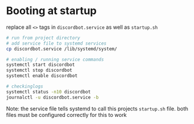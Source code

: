 # Booting at startup

replace all `<>` tags in `discordbot.service` as well as `startup.sh`

```bash
# run from project directory
# add service file to systemd services
cp discordbot.service /lib/systemd/system/

# enabling / running service commands
systemctl start discordbot
systemctl stop discordbot
systemctl enable discordbot

# checkinglogs
systemctl status -n10 discordbot
journalctl -u discordbot.service -b
```

Note:
the service file tells systemd to call this projects `startup.sh` file. both files must be configured correctly for this to work